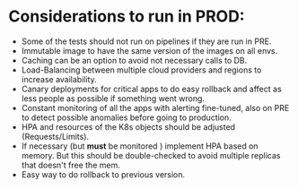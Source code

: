 # Considerations to run in PROD:

- Some of the tests should not run on pipelines if they are run in PRE.
- Immutable image to have the same version of the images on all envs.
- Caching can be an option to avoid not necessary calls to DB.
- Load-Balancing between multiple cloud providers and regions to increase availability.
- Canary deployments for critical apps to do easy rollback and affect as less people as possible if something went wrong.
- Constant monitoring of all the apps with alerting fine-tuned, also on PRE to detect possible anomalies before going to production.
- HPA and resources of the K8s objects should be adjusted (Requests/Limits).
- If necessary (but **must** be monitored ) implement HPA based on memory. But this should be double-checked to avoid multiple 
replicas that doesn't free the mem.
- Easy way to do rollback to previous version.